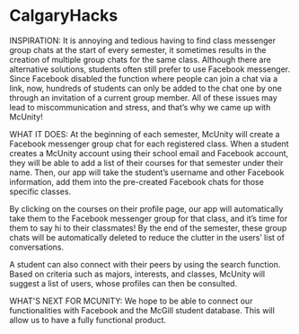 # CalgaryHacks

INSPIRATION:
It is annoying and tedious having to find class messenger group chats at the start of every semester,
it sometimes results in the creation of multiple group chats for the same class. Although there are
alternative solutions, students often still prefer to use Facebook messenger. Since Facebook disabled 
the function where people can join a chat via a link, now, hundreds of students can only be added to
the chat one by one through an invitation of a current group member. All of these issues may lead to
miscommunication and stress, and that’s why we came up with McUnity!

WHAT IT DOES:
At the beginning of each semester, McUnity will create a Facebook messenger group chat for each registered
class. When a student creates a McUnity account using their school email and Facebook account, they will be
able to add a list of their courses for that semester under their name. Then, our app will take the student’s
username and other Facebook information, add them into the pre-created Facebook chats for those specific classes.

By clicking on the courses on their profile page, our app will automatically take them to the Facebook messenger
group for that class, and it’s time for them to say hi to their classmates! By the end of the semester, these group
chats will be automatically deleted to reduce the clutter in the users’ list of conversations.

A student can also connect with their peers by using the search function. Based on criteria such as majors, interests,
and classes, McUnity will suggest a list of users, whose profiles can then be consulted.


WHAT'S NEXT FOR MCUNITY:
We hope to be able to connect our functionalities with Facebook and the McGill student database.
This will allow us to have a fully functional product.
